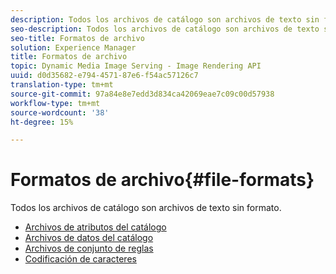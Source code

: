 ```yaml
---
description: Todos los archivos de catálogo son archivos de texto sin formato.
seo-description: Todos los archivos de catálogo son archivos de texto sin formato.
seo-title: Formatos de archivo
solution: Experience Manager
title: Formatos de archivo
topic: Dynamic Media Image Serving - Image Rendering API
uuid: d0d35682-e794-4571-87e6-f54ac57126c7
translation-type: tm+mt
source-git-commit: 97a84e8e7edd3d834ca42069eae7c09c00d57938
workflow-type: tm+mt
source-wordcount: '38'
ht-degree: 15%

---
```



# Formatos de archivo{#file-formats}

Todos los archivos de catálogo son archivos de texto sin formato.

* [Archivos de atributos del catálogo](r-catalog-attribute-files.md)
* [Archivos de datos del catálogo](r-catalog-data-files.md)
* [Archivos de conjunto de reglas](r-rule-set-files.md)
* [Codificación de caracteres](r-is-cat-character-encoding.md)
